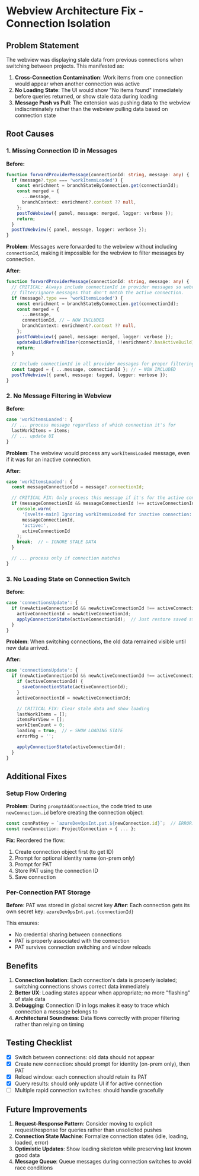 # Webview Architecture Fix - Connection Isolation

## Problem Statement

The webview was displaying stale data from previous connections when switching between projects. This manifested as:

1. **Cross-Connection Contamination**: Work items from one connection would appear when another connection was active
2. **No Loading State**: The UI would show "No items found" immediately before queries returned, or show stale data during loading
3. **Message Push vs Pull**: The extension was pushing data to the webview indiscriminately rather than the webview pulling data based on connection state

## Root Causes

### 1. Missing Connection ID in Messages

**Before:**

```typescript
function forwardProviderMessage(connectionId: string, message: any) {
  if (message?.type === 'workItemsLoaded') {
    const enrichment = branchStateByConnection.get(connectionId);
    const merged = {
      ...message,
      branchContext: enrichment?.context ?? null,
    };
    postToWebview({ panel, message: merged, logger: verbose });
    return;
  }
  postToWebview({ panel, message, logger: verbose });
}
```

**Problem**: Messages were forwarded to the webview without including `connectionId`, making it impossible for the webview to filter messages by connection.

**After:**

```typescript
function forwardProviderMessage(connectionId: string, message: any) {
  // CRITICAL: Always include connectionId in provider messages so webview can
  // filter/ignore messages that don't match the active connection.
  if (message?.type === 'workItemsLoaded') {
    const enrichment = branchStateByConnection.get(connectionId);
    const merged = {
      ...message,
      connectionId, // ← NOW INCLUDED
      branchContext: enrichment?.context ?? null,
    };
    postToWebview({ panel, message: merged, logger: verbose });
    updateBuildRefreshTimer(connectionId, !!enrichment?.hasActiveBuild);
    return;
  }

  // Include connectionId in all provider messages for proper filtering
  const tagged = { ...message, connectionId }; // ← NOW INCLUDED
  postToWebview({ panel, message: tagged, logger: verbose });
}
```

### 2. No Message Filtering in Webview

**Before:**

```typescript
case 'workItemsLoaded': {
  // ... process message regardless of which connection it's for
  lastWorkItems = items;
  // ... update UI
}
```

**Problem**: The webview would process any `workItemsLoaded` message, even if it was for an inactive connection.

**After:**

```typescript
case 'workItemsLoaded': {
  const messageConnectionId = message?.connectionId;

  // CRITICAL FIX: Only process this message if it's for the active connection
  if (messageConnectionId && messageConnectionId !== activeConnectionId) {
    console.warn(
      '[svelte-main] Ignoring workItemsLoaded for inactive connection:',
      messageConnectionId,
      'active:',
      activeConnectionId
    );
    break;  // ← IGNORE STALE DATA
  }

  // ... process only if connection matches
}
```

### 3. No Loading State on Connection Switch

**Before:**

```typescript
case 'connectionsUpdate': {
  if (newActiveConnectionId && newActiveConnectionId !== activeConnectionId) {
    activeConnectionId = newActiveConnectionId;
    applyConnectionState(activeConnectionId);  // Just restore saved state
  }
}
```

**Problem**: When switching connections, the old data remained visible until new data arrived.

**After:**

```typescript
case 'connectionsUpdate': {
  if (newActiveConnectionId && newActiveConnectionId !== activeConnectionId) {
    if (activeConnectionId) {
      saveConnectionState(activeConnectionId);
    }
    activeConnectionId = newActiveConnectionId;

    // CRITICAL FIX: Clear stale data and show loading
    lastWorkItems = [];
    itemsForView = [];
    workItemCount = 0;
    loading = true;  // ← SHOW LOADING STATE
    errorMsg = '';

    applyConnectionState(activeConnectionId);
  }
}
```

## Additional Fixes

### Setup Flow Ordering

**Problem**: During `promptAddConnection`, the code tried to use `newConnection.id` before creating the connection object:

```typescript
const connPatKey = `azureDevOpsInt.pat.${newConnection.id}`;  // ERROR: newConnection doesn't exist yet
const newConnection: ProjectConnection = { ... };
```

**Fix**: Reordered the flow:

1. Create connection object first (to get ID)
2. Prompt for optional identity name (on-prem only)
3. Prompt for PAT
4. Store PAT using the connection ID
5. Save connection

### Per-Connection PAT Storage

**Before**: PAT was stored in global secret key
**After**: Each connection gets its own secret key: `azureDevOpsInt.pat.{connectionId}`

This ensures:

- No credential sharing between connections
- PAT is properly associated with the connection
- PAT survives connection switching and window reloads

## Benefits

1. **Connection Isolation**: Each connection's data is properly isolated; switching connections shows correct data immediately
2. **Better UX**: Loading states appear when appropriate; no more "flashing" of stale data
3. **Debugging**: Connection ID in logs makes it easy to trace which connection a message belongs to
4. **Architectural Soundness**: Data flows correctly with proper filtering rather than relying on timing

## Testing Checklist

- [x] Switch between connections: old data should not appear
- [x] Create new connection: should prompt for identity (on-prem only), then PAT
- [x] Reload window: each connection should retain its PAT
- [x] Query results: should only update UI if for active connection
- [ ] Multiple rapid connection switches: should handle gracefully

## Future Improvements

1. **Request-Response Pattern**: Consider moving to explicit request/response for queries rather than unsolicited pushes
2. **Connection State Machine**: Formalize connection states (idle, loading, loaded, error)
3. **Optimistic Updates**: Show loading skeleton while preserving last known good data
4. **Message Queue**: Queue messages during connection switches to avoid race conditions
